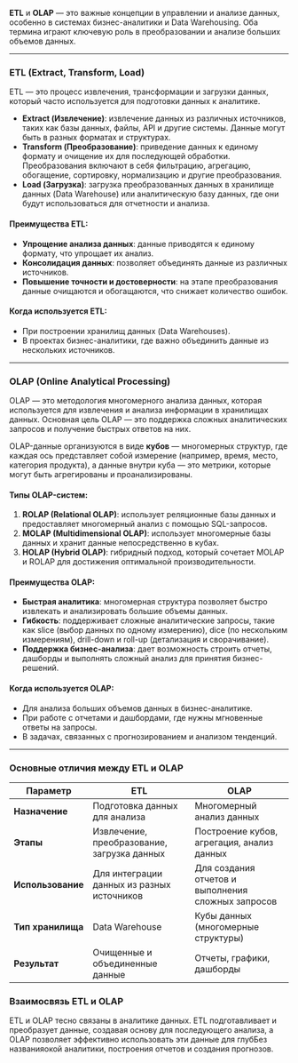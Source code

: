 **ETL** и **OLAP** — это важные концепции в управлении и анализе данных, особенно в системах бизнес-аналитики и Data Warehousing. Оба термина играют ключевую роль в преобразовании и анализе больших объемов данных.

---

### ETL (Extract, Transform, Load)

ETL — это процесс извлечения, трансформации и загрузки данных, который часто используется для подготовки данных к аналитике.

- **Extract (Извлечение)**: извлечение данных из различных источников, таких как базы данных, файлы, API и другие системы. Данные могут быть в разных форматах и структурах.
- **Transform (Преобразование)**: приведение данных к единому формату и очищение их для последующей обработки. Преобразования включают в себя фильтрацию, агрегацию, обогащение, сортировку, нормализацию и другие преобразования.
- **Load (Загрузка)**: загрузка преобразованных данных в хранилище данных (Data Warehouse) или аналитическую базу данных, где они будут использоваться для отчетности и анализа.

#### Преимущества ETL:
- **Упрощение анализа данных**: данные приводятся к единому формату, что упрощает их анализ.
- **Консолидация данных**: позволяет объединять данные из различных источников.
- **Повышение точности и достоверности**: на этапе преобразования данные очищаются и обогащаются, что снижает количество ошибок.

#### Когда используется ETL:
- При построении хранилищ данных (Data Warehouses).
- В проектах бизнес-аналитики, где важно объединить данные из нескольких источников.

---

### OLAP (Online Analytical Processing)

OLAP — это методология многомерного анализа данных, которая используется для извлечения и анализа информации в хранилищах данных. Основная цель OLAP — это поддержка сложных аналитических запросов и получение быстрых ответов на них.

OLAP-данные организуются в виде **кубов** — многомерных структур, где каждая ось представляет собой измерение (например, время, место, категория продукта), а данные внутри куба — это метрики, которые могут быть агрегированы и проанализированы.

#### Типы OLAP-систем:
1. **ROLAP (Relational OLAP)**: использует реляционные базы данных и предоставляет многомерный анализ с помощью SQL-запросов.
2. **MOLAP (Multidimensional OLAP)**: использует многомерные базы данных и хранит данные непосредственно в кубах.
3. **HOLAP (Hybrid OLAP)**: гибридный подход, который сочетает MOLAP и ROLAP для достижения оптимальной производительности.

#### Преимущества OLAP:
- **Быстрая аналитика**: многомерная структура позволяет быстро извлекать и анализировать большие объемы данных.
- **Гибкость**: поддерживает сложные аналитические запросы, такие как slice (выбор данных по одному измерению), dice (по нескольким измерениям), drill-down и roll-up (детализация и сворачивание).
- **Поддержка бизнес-анализа**: дает возможность строить отчеты, дашборды и выполнять сложный анализ для принятия бизнес-решений.

#### Когда используется OLAP:
- Для анализа больших объемов данных в бизнес-аналитике.
- При работе с отчетами и дашбордами, где нужны мгновенные ответы на запросы.
- В задачах, связанных с прогнозированием и анализом тенденций.

---

### Основные отличия между ETL и OLAP

| Параметр             | ETL                                           | OLAP                                        |
|----------------------|-----------------------------------------------|---------------------------------------------|
| **Назначение**       | Подготовка данных для анализа                 | Многомерный анализ данных                   |
| **Этапы**            | Извлечение, преобразование, загрузка данных   | Построение кубов, агрегация, анализ данных  |
| **Использование**    | Для интеграции данных из разных источников    | Для создания отчетов и выполнения сложных запросов |
| **Тип хранилища**    | Data Warehouse                                | Кубы данных (многомерные структуры)         |
| **Результат**        | Очищенные и объединенные данные               | Отчеты, графики, дашборды                   |

### Взаимосвязь ETL и OLAP
ETL и OLAP тесно связаны в аналитике данных. ETL подготавливает и преобразует данные, создавая основу для последующего анализа, а OLAP позволяет эффективно использовать эти данные для глубБез названияокой аналитики, построения отчетов и создания прогнозов.